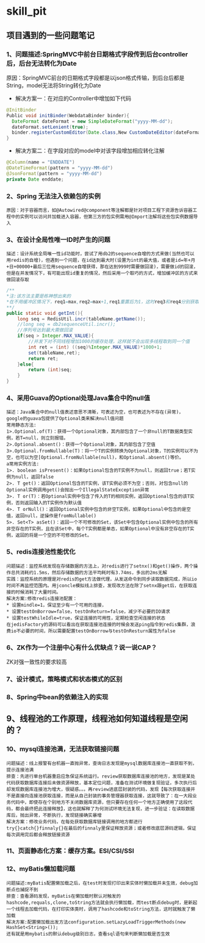 # skill_pit
## 项目遇到的一些问题笔记

### 1、问题描述:SpringMVC中前台日期格式字段传到后台controller后，后台无法转化为Date
  原因：SpringMVC前台的日期格式字段都是以json格式传输，到后台后都是String，model无法将String转化为Date
  * 解决方案一：在对应的Controller中增加如下代码
  ```java
  @InitBinder
  Public void initBinder(WebdataBinder binder){
    DateFormat dateFormat = new SimpleDateFormat("yyyy-MM-dd");
    dateFormat.setLenient(true);
    binder.registerCustomEditor(Date.class,New CustomDateEditor(dateFormat,true));
  }
  ```
  * 解决方案二：在字段对应的model中对该字段增加相应转化注解
  ```java
  @Column(name = "ENDDATE")
  @DateTimeFormat(pattern = "yyyy-MM-dd")
  @JsonFormat(pattern = "yyyy-MM-dd")
  private Date enddate;
  ```
### 2、Spring 无法注入依赖包的实例
	原因：对于容器而言，如@Autowired@component等注解都是针对项目工程下资源告诉容器工程中的实例可以访问并加载进入容器，但第三方的包实例需用@Import注解将这些包实例数据导入


### 3、在设计全局性唯一ID时产生的问题
	描述：设计系统全局唯一性id功能时，尝试了用db2的sequence自增的方式来做(当然也可以用redis的自增)，但遇到一个问题，在id达到最大时(设置为int的最大值，或者是id=年+月+日+00000+最后三位用sequence自增获得，那在达到999时需要做回滚)，需要做id的回滚，但是在并发情况下，有可能出现id重复的情况，然后采用一个取巧的方式，增加缓冲区的方式来做回滚存取
```java 
/**
*注:该方法主要是栋神想出来的
*在不用缓冲区情况下，req1=max,req2=max+1,req1重置后为1，这时req3和req4分别获取下一个序列号，req3=2，req4=3，而同一时间req2重置后为2，req5在req2的基础上获取的序列号也为3，这样就重复了，而加了缓冲区后则会变成req1=1001,req2=2001,req3=1002,req5=2002，这样并发下req3跟req5有1000的缓冲就不会重复
**/
public static void getInt(){
	long seq = RedisUtil.incr(tableName.getName());
    //long seq = db2sequenceUtil.incr();
    //序列号达到最大需做回滚
	if(seq > Integer.MAX_VALUE){
        //并发下对不同线程增加1000的缓存处理，这样就不会出现多线程取到同一个值
		int ret = (int) ((seq)%Integer.MAX_VALUE)*1000+1;
		set(tableName,ret);
		return ret;
	}else{
		return (int)seq;
	}
}
``` 
### 4、采用Guava的Optional处理Java集合中的null值
	描述：Java集合中的null值表述意思不清晰，可表述为空，也可表述为不存在(异常)，google的guava包提供了Optional类来解决null值问题
	常用静态方法:
	1>.Optional.of(T)：获得一个Optional对象，其内部包含了一个非null的T数据类型实例，若T=null，则立刻报错。
	2>.Optional.absent()：获得一个Optional对象，其内部包含了空值
	3>.Optional.fromNullable(T)：将一个T的实例转换为Optional对象，T的实例可以不为空，也可以为空[Optional.fromNullable(null)，和Optional.absent()等价。
	a常用实例方法:
	1>. boolean isPresent()：如果Optional包含的T实例不为null，则返回true；若T实例为null，返回false
	2>. T get()：返回Optional包含的T实例，该T实例必须不为空；否则，对包含null的Optional实例调用get()会抛出一个IllegalStateException异常
	3>. T or(T)：若Optional实例中包含了传入的T的相同实例，返回Optional包含的该T实例，否则返回输入的T实例作为默认值
	4>. T orNull()：返回Optional实例中包含的非空T实例，如果Optional中包含的是空值，返回null，逆操作是fromNullable()
	5>. Set<T> asSet()：返回一个不可修改的Set，该Set中包含Optional实例中包含的所有非空存在的T实例，且在该Set中，每个T实例都是单态，如果Optional中没有非空存在的T实例，返回的将是一个空的不可修改的Set。

### 5、redis连接池性能优化
	问题描述：监控系统发现在存储数据的方法上，对redis进行了setnx()和get()操作，两个操作总共消耗约1.5ms，然后存储数据的方法平均耗时有3.74ms，多出的2ms无解
	实践：监控系统的原理是对redis的get方法做代理，从发送命令到同步读取数据完成，所以io时间不再监控范围内。用jconcle模拟线上排查，发现改方法在除了setnx跟get后，在获取连接的时候消耗了大量时间。
	解决方案:修改redis连接池配置：
	* 设置mindle=1，保证至少有一个可用的连接，
	* 设置testOnBorrow=false，testOnReturn=false，减少不必要的IO请求
	* 设置testWhileIdle=true，保证连接的可用性，定期检查空闲连接的状态
	在jedisFactory的源码可以看出在获取连接池连接的时候会发送ping指令到redis集群，浪费io不必要的时间，所以需要配置testOnBorrow与testOnResturn属性为false

### 6、ZK作为一个注册中心有什么优缺点？说一说CAP？
ZK对强一致性的要求较高
	
	
### 7、设计模式，策略模式和状态模式的区别

### 8、Spring中bean的依赖注入的实现

## 9、线程池的工作原理，线程池如何知道线程是空闲的？

### 10、mysql连接池满，无法获取链接问题
	问题描述：线上报警有台机器一直抛异常，查询日志发现是mysql数据库连接池一直获取不到，提示连接池满
	排查：先进行单台机器重启应急保证系统运行。review获取数据库连接池的地方，发现是某处代码获取数据库连接后未做资源释放，基本定位问题，准备在测试环境做复现验证，多次执行后却发现数据库连接池为增大，很疑惑。。。再review进底层封装的代码，发现【每次获取连接并不是直接向连接池获取连接，而是从自己封装的事务管理器获取连接，这就导致了：在一大段业务代码中，即使存在个别地方不关闭数据库资源，但只要存在任何一个地方正确使用了这段代码，都会最终把此连接释放】，这也就解释了为何测试环境无法复现，进一步验证：在读取数据库后，抛出异常，不断执行，发现链接确实暴增
	解决方案：修改业务代码，在每处获取数据库链接调用的地方都进行try{}catch{}finnaly{}在最后的finnaly里保证释放资源；或者修改底层源码逻辑，保证每次调用完后都会释放链接资源

### 11、页面静态化方案：缓存方案。ESI/CSI/SSI

### 12、myBatis懒加载问题
	问题描述:myBatis配置懒加载之后，在test时发现打印出来实体时懒加载并未生效，debug加断点也捕捉不到
	排查：查看源码发现，myBatis在懒加载时默认对触发的hashcode,requals,clone,toString方法就会执行懒加载，而test断点debug时，是新起一个线程去加载代码，在打印实体类时，调用了hashcode和toString方法，这时就触发了懒加载
	解决方案:配置懒加载出发方法configuration.setLazyLoadTriggerMethods(new HashSet<String>());
	还有就是用mybatis的默认debug级别日志，查看sql语句来判断懒加载是否生效

